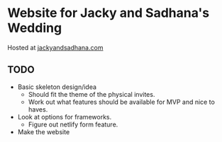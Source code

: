 # Website for Jacky and Sadhana's Wedding

Hosted at [jackyandsadhana.com](https://jackyandsadhana.com)


## TODO

- Basic skeleton design/idea
  - Should fit the theme of the physical invites.
  - Work out what features should be available for MVP and nice to haves.
- Look at options for frameworks.
  - Figure out netlify form feature.
- Make the website
